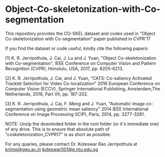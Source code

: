 # Object-Co-skeletonization-with-Co-segmentation
This repository provides the CO-SKEL dataset and codes used in "Object Co-skeletonization with Co-segmentation" paper published in CVPR'17


If you find the dataset or code useful, kindly cite the following papers:

[1] K. R. Jerripothula, J. Cai, J. Lu and J. Yuan, "Object Co-skeletonization with Co-segmentation", IEEE Conference on Computer Vision and Pattern Recognition (CVPR), Honolulu, USA, 2017, pp. 6205-6213.

[2] K. R. Jerripothula, J. Cai, and J. Yuan, “CATS: Co-saliency Activated Tracklet Selection for Video Co-localization" 2016 European Conference on Computer Vision (ECCV), Springer International Publishing, Amsterdam,The Netherlands, 2016,  Part VII, pp. 187-202.

[3] K. R. Jerripothula, J. Cai, F. Meng and J. Yuan, "Automatic image co-segmentation using geometric mean saliency" 2014 IEEE International Conference on Image Processing (ICIP), Paris, 2014, pp. 3277-3281.

NOTE: Unzip the downloded folder in the root folder (or it's immediate one) of any drive. This is to ensure that absolute path of "coskeletonization_CVPR17" is as short as possible.  

For any quaries, please contact Dr. Koteswar Rao Jerripothula at 
krjimp@geu.ac.in
koteswar001@e.ntu.edu.sg
